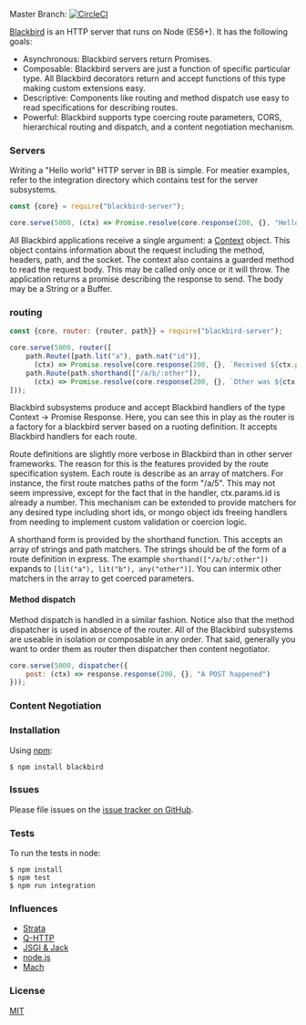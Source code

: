 Master Branch: [![CircleCI](https://circleci.com/gh/theqabalist/blackbird.svg?style=svg&circle-token=d32d4715e49ec8dcda656acfe86280b446a57af3)](https://circleci.com/gh/theqabalist/blackbird)

[Blackbird](https://github.com/theqabalist/blackbird) is an HTTP server that runs on Node (ES6+). It has the following goals:

  * Asynchronous: Blackbird servers return Promises.
  * Composable: Blackbird servers are just a function of specific particular type. All Blackbird decorators return and accept functions of this type making custom extensions easy.
  * Descriptive: Components like routing and method dispatch use easy to read specifications for describing routes.
  * Powerful: Blackbird supports type coercing route parameters, CORS, hierarchical routing and dispatch, and a content negotiation mechanism.

### Servers

Writing a "Hello world" HTTP server in BB is simple. For meatier examples, refer to the integration directory which contains test for the server subsystems.

```js
const {core} = require("blackbird-server");

core.serve(5000, (ctx) => Promise.resolve(core.response(200, {}, "Hello World!")));
```

All Blackbird applications receive a single argument: a [Context](https://github.com/theqabalist/blackbird/blob/master/src/core/context.js) object. This object contains information about the request including the method, headers, path, and the socket. The context also contains a guarded method to read the request body. This may be called only once or it will throw. The application returns a promise describing the response to send. The body may be a String or a Buffer.

### routing

```js
const {core, router: {router, path}} = require("blackbird-server");

core.serve(5000, router([
    path.Route([path.lit("a"), path.nat("id")],
      (ctx) => Promise.resolve(core.response(200, {}, `Received ${ctx.params.id}`))),
    path.Route(path.shorthand(["/a/b/:other"]),
      (ctx) => Promise.resolve(core.response(200, {}, `Other was ${ctx.params.other}`)))
]));
```

Blackbird subsystems produce and accept Blackbird handlers of the type Context -> Promise Response. Here, you can see this in play as the router is a factory for a blackbird server based on a ruoting definition. It accepts Blackbird handlers for each route.

Route definitions are slightly more verbose in Blackbird than in other server frameworks. The reason for this is the features provided by the route specification system. Each route is describe as an array of matchers. For instance, the first route matches paths of the form "/a/5". This may not seem impressive, except for the fact that in the handler, ctx.params.id is already a number. This mechanism can be extended to provide matchers for any desired type including short ids, or mongo object ids freeing handlers from needing to implement custom validation or coercion logic.

A shorthand form is provided by the shorthand function. This accepts an array of strings and path matchers. The strings should be of the form of a route definition in express. The example `shorthand(["/a/b/:other"])` expands to `[lit("a"), lit("b"), any("other")]`. You can intermix other matchers in the array to get coerced parameters.

#### Method dispatch
Method dispatch is handled in a similar fashion. Notice also that the method dispatcher is used in absence of the router. All of the Blackbird subsystems are useable in isolation or composable in any order. That said, generally you want to order them as router then dispatcher then content negotiator.

```js
core.serve(5000, dispatcher({
    post: (ctx) => response.response(200, {}, "A POST happened")
}));
```

### Content Negotiation

### Installation

Using [npm](https://www.npmjs.org/):

    $ npm install blackbird

### Issues

Please file issues on the [issue tracker on GitHub](https://github.com/theqabalist/blackbird/issues).

### Tests

To run the tests in node:

    $ npm install
    $ npm test
    $ npm run integration


### Influences

  * [Strata](http://stratajs.org/)
  * [Q-HTTP](https://github.com/kriskowal/q-http)
  * [JSGI & Jack](http://jackjs.org/)
  * [node.js](http://nodejs.org/)
  * [Mach](http:/github.com/mjackson/mach)

### License

[MIT](http://opensource.org/licenses/MIT)
